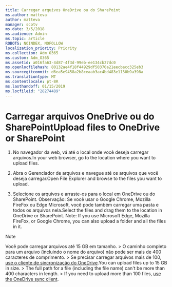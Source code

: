 ```yaml
---
title: Carregar arquivos OneDrive ou do SharePoint
ms.author: matteva
author: matteva
manager: scotv
ms.date: 3/5/2018
ms.audience: Admin
ms.topic: article
ROBOTS: NOINDEX, NOFOLLOW
localization_priority: Priority
ms.collection: Adm_O365
ms.custom: Adm_O365
ms.assetid: a016fa63-4d87-4f3d-99eb-ee134cb27dc0
ms.openlocfilehash: 80132ae4f18f44929df50370a21eecbacc325eb3
ms.sourcegitcommit: d6ea5e9458a2b8ceaab3ac4bd483e1130b9a398a
ms.translationtype: MT
ms.contentlocale: pt-BR
ms.lasthandoff: 01/15/2019
ms.locfileid: "28274489"
---
```

# <a name="upload-files-to-onedrive-or-sharepoint"></a><span data-ttu-id="2cefb-102">Carregar arquivos OneDrive ou do SharePoint</span><span class="sxs-lookup"><span data-stu-id="2cefb-102">Upload files to OneDrive or SharePoint</span></span>

1. <span data-ttu-id="2cefb-103">No navegador da web, vá até o local onde você deseja carregar arquivos.</span><span class="sxs-lookup"><span data-stu-id="2cefb-103">In your web browser, go to the location where you want to upload files.</span></span>
    
2. <span data-ttu-id="2cefb-104">Abra o Gerenciador de arquivos e navegue até os arquivos que você deseja carregar.</span><span class="sxs-lookup"><span data-stu-id="2cefb-104">Open File Explorer and browse to the files you want to upload.</span></span>
    
3. <span data-ttu-id="2cefb-p101">Selecione os arquivos e arraste-os para o local em OneDrive ou do SharePoint. Observação: Se você usar o Google Chrome, Mozilla FireFox ou Edge Microsoft, você pode também carregar uma pasta e todos os arquivos nela.</span><span class="sxs-lookup"><span data-stu-id="2cefb-p101">Select the files and drag them to the location in OneDrive or SharePoint. Note: If you use Microsoft Edge, Mozilla FireFox, or Google Chrome, you can also upload a folder and all the files in it.</span></span>
    
> [!NOTE]
>  <span data-ttu-id="2cefb-p102">Você pode carregar arquivos até 15 GB em tamanho. > O caminho completo para um arquivo (incluindo o nome do arquivo) não pode ser mais de 400 caracteres de comprimento. > Se precisar carregar arquivos mais de 100, [use o cliente de sincronização do OneDrive](https://go.microsoft.com/fwlink/?linkid=866427).</span><span class="sxs-lookup"><span data-stu-id="2cefb-p102">You can upload files up to 15 GB in size. >  The full path for a file (including the file name) can't be more than 400 characters in length. >  If you need to upload more than 100 files, [use the OneDrive sync client](https://go.microsoft.com/fwlink/?linkid=866427).</span></span> 
  

